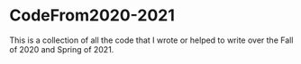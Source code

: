 # CodeFrom2020-2021
This is a collection of all the code that I wrote or helped to write over the Fall of 2020 and Spring of 2021. 
